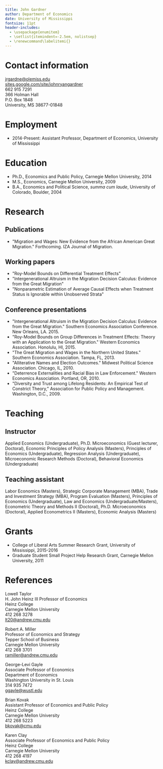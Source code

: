 ```yaml
---
title: John Gardner
author: Department of Economics
date: University of Mississippi
fontsize: 11pt
header-includes:
  - \usepackage{enumitem}
  - \setlist{itemindent=-2.5em, nolistsep}
  - \renewcommand\labelitemi{}
---
```


Contact information
======================
<jrgardne@olemiss.edu> \
[sites.google.com/site/johnryangardner](https://sites.google.com/site/johnryangardner) \
662 915 7291 \
366 Holman Hall \
P.O. Box 1848 \
University, MS 38677-01848


Employment
=============
* 2014-Present: Assistant Professor, Department of Economics, University of Mississippi


Education
============
* Ph.D., Economics and Public Policy, Carnegie Mellon University, 2014
* M.S., Economics, Carnegie Mellon University, 2009
* B.A., Economics and Political Science, *summa cum laude*, University of Colorado, Boulder, 2004


Research
===========

Publications
--------------
* "Migration and Wages: New Evidence from the African American Great Migration." Forthcoming. IZA Journal of Migration.


Working papers
----------------
* "Roy-Model Bounds on Differential Treatment Effects"
* "Intergenerational Altruism in the Migration Decision Calculus: Evidence from the Great Migration"
* "Nonparametric Estimation of Average Causal Effects when Treatment Status is Ignorable within Unobserved Strata"


Conference presentations
--------------------------
* "Intergenerational Altruism in the Migration Decision Calculus: Evidence from the Great Migration." Southern Economics Association Conference. New Orleans, LA. 2015.
* "Roy-Model Bounds on Group Differences in Treatment Effects: Theory with an Application to the Great Migration." Western Economics Association. Honolulu, HI, 2015.
* "The Great Migration and Wages in the Northern United States." Southern Economics Association. Tampa, FL, 2013.
* "Alliterative Names and Election Outcomes." Midwest Political Science Association. Chicago, IL, 2010.
* "Deterrence Externalities and Racial Bias in Law Enforcement." Western Economics Association. Portland, OR, 2010.
* "Diversity and Trust among Lifelong Residents: An Empirical Test of Constrict Theory," Association for Public Policy and Management. Washington, D.C., 2009.


Teaching
==========
Instructor
------------
Applied Economics (Undergraduate), Ph.D. Microeconomics (Guest lecturer,
Doctoral), Economic Principles of Policy Analysis (Masters), Principles of Economics (Undergraduate), Regression Analysis (Undergraduate), Microeconomic Research Methods (Doctoral), Behavioral Economics (Undergraduate)


Teaching assistant
--------------------
Labor Economics (Masters), Strategic Corporate Management (MBA), Trade and Investment Strategy (MBA), Program Evaluation (Masters), Principles of Economics (Undergraduate), Law and Economics (Undergraduate/Masters), Econometric Theory and Methods II (Doctoral), Ph.D. Microeconomics (Doctoral), Applied Econometrics II (Masters), Economic Analysis (Masters)

Grants
==========
* College of Liberal Arts Summer Research Grant, University of Mississippi, 2015-2016
* Graduate Student Small Project Help Research Grant, Carnegie Mellon University, 2011

References
============
Lowell Taylor \
H. John Heinz III Professor of Economics \
Heinz College \
Carnegie Mellon University \
412 268 3278 \
lt20@andrew.cmu.edu

Robert A. Miller \
Professor of Economics and Strategy \
Tepper School of Business \
Carnegie Mellon University \
412 268 3701 \
ramiller@andrew.cmu.edu

George-Levi Gayle \
Associate Professor of Economics \
Department of Economics \
Washington University in St. Louis \
314 935 7472 \
ggayle@wustl.edu

Brian Kovak \
Assistant Professor of Economics and Public Policy \
Heinz College \
Carnegie Mellon University \
412 268 5223 \
bkovak@cmu.edu

Karen Clay \
Associate Professor of Economics and Public Policy \
Heinz College \
Carnegie Mellon University \
412 268 4197 \
kclay@andrew.cmu.edu